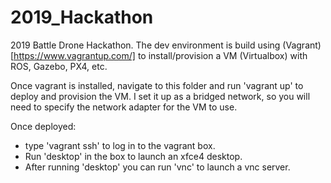# 2019_Hackathon
2019 Battle Drone Hackathon.  The dev environment is build using (Vagrant)[https://www.vagrantup.com/] to install/provision a VM (Virtualbox) with ROS, Gazebo, PX4, etc.

Once vagrant is installed, navigate to this folder and run 'vagrant up' to deploy and provision the VM.  I set it up as a bridged network, so you will need to specify the network adapter for the VM to use.

Once deployed:
* type 'vagrant ssh' to log in to the vagrant box.
* Run 'desktop' in the box to launch an xfce4 desktop.
* After running 'desktop' you can run 'vnc' to launch a vnc server.
